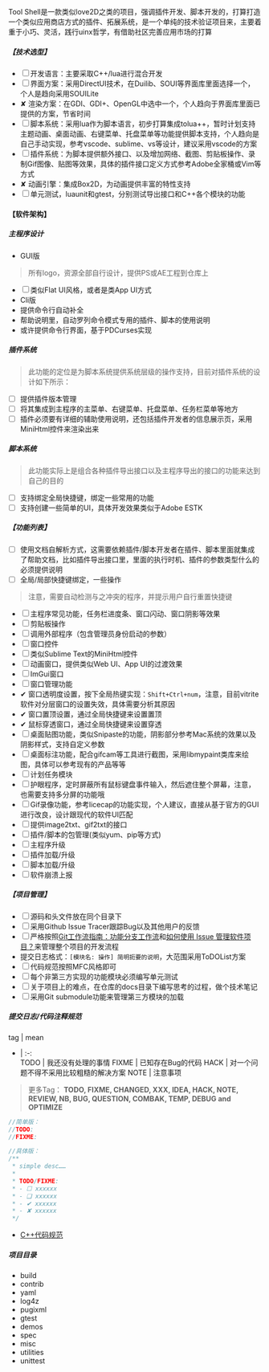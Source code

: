 Tool Shell是一款类似love2D之类的项目，强调插件开发、脚本开发的，打算打造一个类似应用商店方式的插件、拓展系统，是一个单纯的技术验证项目来，主要着重于小巧、灵活，践行uinx哲学，有借助社区完善应用市场的打算

##### 【技术选型】
 - ☐ 开发语言：主要采取C++/lua进行混合开发
 - ☐ 界面方案：采用DirectUI技术，在Duilib、SOUI等界面库里面选择一个，个人是趋向采用SOUILite
 - ✘ 渲染方案：在GDI、GDI+、OpenGL中选中一个，个人趋向于界面库里面已提供的方案，节省时间
 - ☐ 脚本系统：采用lua作为脚本语言，初步打算集成tolua++，暂时计划支持主题动画、桌面动画、右键菜单、托盘菜单等功能提供脚本支持，个人趋向是自己手动实现，参考vscode、sublime、vs等设计，建议采用vscode的方案
 - ☐ 插件系统：为脚本提供额外接口、以及增加网络、截图、剪贴板操作、录制Gif图像、贴图等效果，具体的插件接口定义方式参考Adobe全家桶或Vim等方式
 - ✘ 动画引擎：集成Box2D，为动画提供丰富的特性支持
 - ☐ 单元测试，luaunit和gtest，分别测试导出接口和C++各个模块的功能

#### 【软件架构】

##### 主程序设计
 - GUI版
  >所有logo，资源全部自行设计，提供PS或AE工程到仓库上
  - ☐ 类似Flat UI风格，或者是类App UI方式
 - Cli版
  - 提供命令行自动补全
  - 帮助说明里，自动罗列命令模式专用的插件、脚本的使用说明
  - 或许提供命令行界面，基于PDCurses实现

##### 插件系统
>此功能的定位是为脚本系统提供系统层级的操作支持，目前对插件系统的设计如下所示：
 - ☐ 提供插件版本管理
 - ☐ 将其集成到主程序的主菜单、右键菜单、托盘菜单、任务栏菜单等地方
 - ☐ 插件必须要有详细的辅助使用说明，还包括插件开发者的信息展示页，采用MiniHtml控件来渲染出来

##### 脚本系统
>此功能实际上是组合各种插件导出接口以及主程序导出的接口的功能来达到自己的目的
 - ☐ 支持绑定全局快捷键，绑定一些常用的功能
 - ☐ 支持创建一些简单的UI，具体开发效果类似于Adobe ESTK

##### 【功能列表】
 - ☐ 使用文档自解析方式，这需要依赖插件/脚本开发者在插件、脚本里面就集成了帮助文档，比如插件导出接口里，里面的执行时机、插件的参数类型什么的必须提供说明
 - ☐ 全局/局部快捷键绑定，一些操作
  >注意，需要自动检测与之冲突的程序，并提示用户自行重置快捷键
 - ☐ 主程序常见功能，任务栏进度条、窗口闪动、窗口阴影等效果
 - ☐ 剪贴板操作
 - ☐ 调用外部程序（包含管理员身份启动的参数）
 - ☐ 窗口控件
  - ☐ 类似Sublime Text的MiniHtml控件
  - ☐ 动画窗口，提供类似Web UI、App UI的过渡效果
  - ☐ ImGui窗口
 - ☐ 窗口管理功能
  - ✔ 窗口透明度设置，按下全局热键实现：`Shift+Ctrl+num`，注意，目前vitrite软件对分层窗口的设置失效，具体需要分析其原因
  - ✔ 窗口置顶设置，通过全局快捷键来设置置顶
  - ✔ 鼠标穿透窗口，通过全局快捷键来设置穿透
 - ☐ 桌面贴图功能，类似Snipaste的功能，阴影部分参考Mac系统的效果以及阴影样式，支持自定义参数
 - ☐ 桌面标注功能，配合gifcam等工具进行截图，采用libmypaint类库来绘图，具体可以参考现有的产品等等
 - ☐ 计划任务模块
  - ☐ 护眼程序，定时屏蔽所有鼠标键盘事件输入，然后遮住整个屏幕，注意，也需要支持多分屏的功能哦
 - ☐ Gif录像功能，参考licecap的功能实现，个人建议，直接从基于官方的GUI进行改良，设计跟现代的软件UI匹配
 - ☐ 提供image2txt、gif2txt的接口
 - ☐ 插件/脚本的包管理(类似yum、pip等方式)
  - ☐ 主程序升级
  - ☐ 插件加载/升级
  - ☐ 脚本加载/升级
 - ☐ 软件崩溃上报

##### 【项目管理】
 - ☐ 源码和头文件放在同个目录下
 - ☐ 采用Github Issue Tracer跟踪Bug以及其他用户的反馈
 - ☐ 严格按照[Git工作流指南：功能分支工作流](http://blog.jobbole.com/76857/)和[如何使用 Issue 管理软件项目？](http://www.ruanyifeng.com/blog/2017/08/issue.html)来管理整个项目的开发流程
  - 提交日志格式：`[模块名: 操作] 简明扼要的说明`，大范围采用ToDOList方案
 - ☐ 代码规范按照MFC风格即可
 - ☐ 每个非第三方实现的功能模块必须编写单元测试
 - ☐ 关于项目上的难点，在仓库的docs目录下编写思考的过程，做个技术笔记
 - ☐ 采用Git submodule功能来管理第三方模块的加载

##### 提交日志/代码注释规范
tag | mean  
- | :-:  
TODO | 我还没有处理的事情
FIXME | 已知存在Bug的代码
HACK | 对一个问题不得不采用比较粗糙的解决方案
NOTE | 注意事项

>更多Tag： **TODO, FIXME, CHANGED, XXX, IDEA, HACK, NOTE, REVIEW, NB, BUG, QUESTION, COMBAK, TEMP, DEBUG and OPTIMIZE**

```c++
//简单版：
//TODO:
//FIXME:

//具体版：
/**
 * simple desc……
 * 
 * TODO/FIXME:
 * - ☐ xxxxxx
 * - ❑ xxxxxx
 * - ✔ xxxxxx
 * - ✘ xxxxxx
 */
```
- [C++代码规范](https://yaoxuanzhi.github.io/MyWiki/?file=004-%E9%9B%B6%E7%A2%8E%E8%AE%B0%E5%BF%86/02-%E5%B7%A5%E5%85%B7%E5%AD%A6%E4%B9%A0/03-%E5%BC%80%E5%8F%91%E5%A5%97%E4%BB%B6/01-Visual%20Studio/04-C++%E4%BB%A3%E7%A0%81%E8%A7%84%E8%8C%83)

##### 项目目录
 - build
 - contrib
  - yaml
  - log4z
  - pugixml
  - gtest
 - demos
 - spec
 - misc
 - utilities
 - unittest